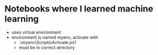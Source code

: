 # Notebooks where I learned machine learning

* uses virtual environment
* environment is named myenv, activate with  
  * .\myenv\Scripts\Activate.ps1
  * must be in correct directory